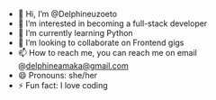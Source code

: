 - 👋 Hi, I’m @Delphineuzoeto
- 👀 I’m interested in becoming a  full-stack developer
- 🌱 I’m currently learning Python
- 💞️ I’m looking to collaborate on Frontend gigs
- 📫 How to reach me, you can reach me on email @delphineamaka@gmail.com
- 😄 Pronouns: she/her
- ⚡ Fun fact: I love coding

<!---
Delphineuzoeto/Delphineuzoeto is a ✨ special ✨ repository because its `README.md` (this file) appears on your GitHub profile.
You can click the Preview link to take a look at your changes.
--->

